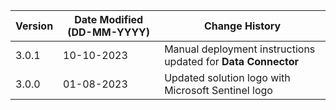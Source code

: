 | **Version** | **Date Modified (DD-MM-YYYY)** | **Change History**                                           |
|-------------|--------------------------------|--------------------------------------------------------------|
| 3.0.1       | 10-10-2023                     | Manual deployment instructions updated for **Data Connector**|          
| 3.0.0       | 01-08-2023                     | Updated solution logo with Microsoft Sentinel logo           |
